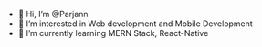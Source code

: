 - 👋 Hi, I’m @Parjann
- 👀 I’m interested in Web development and Mobile Development
- 🌱 I’m currently learning MERN Stack, React-Native


<!---
Parjann/Parjann is a ✨ special ✨ repository because its `README.md` (this file) appears on your GitHub profile.
You can click the Preview link to take a look at your changes.
--->
